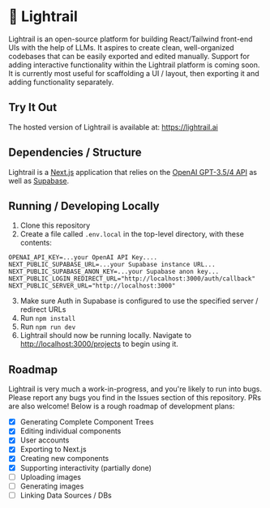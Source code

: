 # 🚈 Lightrail

Lightrail is an open-source platform for building React/Tailwind front-end UIs with the help of LLMs. It aspires to create clean, well-organized codebases that can be easily exported and edited manually. Support for adding interactive functionality within the Lightrail platform is coming soon. It is currently most useful for scaffolding a UI / layout, then exporting it and adding functionality separately.

## Try It Out

The hosted version of Lightrail is available at: https://lightrail.ai

## Dependencies / Structure

Lightrail is a [Next.js](https://nextjs.org/) application that relies on the [OpenAI GPT-3.5/4 API](https://platform.openai.com/) as well as [Supabase](https://supabase.com/).

## Running / Developing Locally

1. Clone this repository
2. Create a file called `.env.local` in the top-level directory, with these contents:

```
OPENAI_API_KEY=...your OpenAI API Key....
NEXT_PUBLIC_SUPABASE_URL=...your Supabase instance URL...
NEXT_PUBLIC_SUPABASE_ANON_KEY=...your Supabase anon key...
NEXT_PUBLIC_LOGIN_REDIRECT_URL="http://localhost:3000/auth/callback"
NEXT_PUBLIC_SERVER_URL="http://localhost:3000"
```

3. Make sure Auth in Supabase is configured to use the specified server / redirect URLs
4. Run `npm install`
5. Run `npm run dev`
6. Lightrail should now be running locally. Navigate to [http://localhost:3000/projects](http://localhost:3000/projects) to begin using it.

## Roadmap

Lightrail is very much a work-in-progress, and you're likely to run into bugs. Please report any bugs you find in the Issues section of this repository. PRs are also welcome!
Below is a rough roadmap of development plans:

- [x] Generating Complete Component Trees
- [x] Editing individual components
- [x] User accounts
- [x] Exporting to Next.js
- [x] Creating new components
- [x] Supporting interactivity (partially done)
- [ ] Uploading images
- [ ] Generating images
- [ ] Linking Data Sources / DBs
